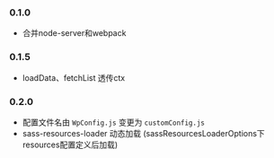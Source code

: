 ### 0.1.0
* 合并node-server和webpack


### 0.1.5
* loadData、fetchList 透传ctx

### 0.2.0
* 配置文件名由 `WpConfig.js` 变更为 `customConfig.js`
* sass-resources-loader 动态加载 (sassResourcesLoaderOptions下resources配置定义后加载)
